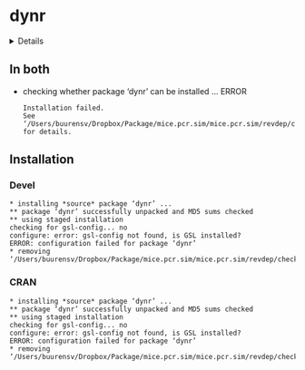 # dynr

<details>

* Version: 0.1.15-25
* Source code: https://github.com/cran/dynr
* Date/Publication: 2020-02-11 19:10:05 UTC
* Number of recursive dependencies: 136

Run `revdep_details(, "dynr")` for more info

</details>

## In both

*   checking whether package ‘dynr’ can be installed ... ERROR
    ```
    Installation failed.
    See ‘/Users/buurensv/Dropbox/Package/mice.pcr.sim/mice.pcr.sim/revdep/checks.noindex/dynr/new/dynr.Rcheck/00install.out’ for details.
    ```

## Installation

### Devel

```
* installing *source* package ‘dynr’ ...
** package ‘dynr’ successfully unpacked and MD5 sums checked
** using staged installation
checking for gsl-config... no
configure: error: gsl-config not found, is GSL installed?
ERROR: configuration failed for package ‘dynr’
* removing ‘/Users/buurensv/Dropbox/Package/mice.pcr.sim/mice.pcr.sim/revdep/checks.noindex/dynr/new/dynr.Rcheck/dynr’

```
### CRAN

```
* installing *source* package ‘dynr’ ...
** package ‘dynr’ successfully unpacked and MD5 sums checked
** using staged installation
checking for gsl-config... no
configure: error: gsl-config not found, is GSL installed?
ERROR: configuration failed for package ‘dynr’
* removing ‘/Users/buurensv/Dropbox/Package/mice.pcr.sim/mice.pcr.sim/revdep/checks.noindex/dynr/old/dynr.Rcheck/dynr’

```
